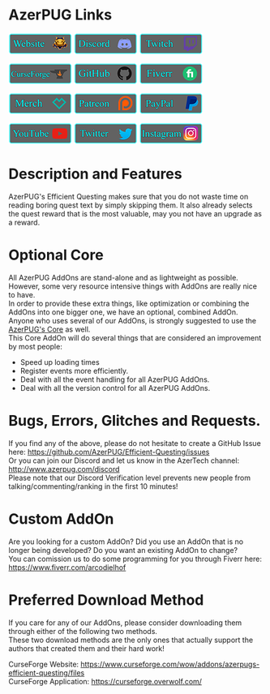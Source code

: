 # AzerPUG Links
[![](https://github.com/AzerPUG/AZP-Files/raw/main/Panels/Website%20Panel%20Small.png "")](http://www.azerpug.com "") 
[![](https://github.com/AzerPUG/AZP-Files/raw/main/Panels/Discord%20Panel%20Small.png "")](http://www.azerpug.com/discord "") 
[![](https://github.com/AzerPUG/AZP-Files/raw/main/Panels/Twitch%20Panel%20Small.png "")](http://www.azerpug.com/twitch "")  

[![](https://github.com/AzerPUG/AZP-Files/raw/main/Panels/CurseForge%20Panel%20Small.png "")](http://www.azerpug.com/curseforge "") 
[![](https://github.com/AzerPUG/AZP-Files/raw/main/Panels/GitHub%20Panel%20Small.png "")](http://www.azerpug.com/github "") 
[![](https://github.com/AzerPUG/AZP-Files/raw/main/Panels/Fiverr%20Panel%20Small.png "")](http://www.azerpug.com/fiverr "")  

[![](https://github.com/AzerPUG/AZP-Files/raw/main/Panels/Merch%20Panel%20Small.png "")](http://www.azerpug.com/merch "") 
[![](https://github.com/AzerPUG/AZP-Files/raw/main/Panels/Patreon%20Panel%20Small.png "")](http://www.azerpug.com/patreon "") 
[![](https://github.com/AzerPUG/AZP-Files/raw/main/Panels/PayPal%20Panel%20Small.png "")](http://www.azerpug.com/paypal "")  

[![](https://github.com/AzerPUG/AZP-Files/raw/main/Panels/YouTube%20Panel%20Small.png "")](http://www.azerpug.com/youtube "") 
[![](https://github.com/AzerPUG/AZP-Files/raw/main/Panels/Twitter%20Panel%20Small.png "")](http://www.azerpug.com/twitter "") 
[![](https://github.com/AzerPUG/AZP-Files/raw/main/Panels/Instagram%20Panel%20Small.png "")](http://www.azerpug.com/instagram "") 

# Description and Features
AzerPUG's Efficient Questing makes sure that you do not waste time on reading boring quest text by simply skipping them. It also already selects the quest reward that is the most valuable, may you not have an upgrade as a reward. 

# Optional Core
All AzerPUG AddOns are stand-alone and as lightweight as possible.  
However, some very resource intensive things with AddOns are really nice to have.  
In order to provide these extra things, like optimization or combining the AddOns into one bigger one, we have an optional, combined AddOn.  
Anyone who uses several of our AddOns, is strongly suggested to use the [AzerPUG's Core](https://www.curseforge.com/wow/addons/azerpugs-core) as well.  
This Core AddOn will do several things that are considered an improvement by most people:
- Speed up loading times
- Register events more efficiently.
- Deal with all the event handling for all AzerPUG AddOns.
- Deal with all the version control for all AzerPUG AddOns.  

# Bugs, Errors, Glitches and Requests.
If you find any of the above, please do not hesitate to create a GitHub Issue here: https://github.com/AzerPUG/Efficient-Questing/issues  
Or you can join our Discord and let us know in the AzerTech channel: http://www.azerpug.com/discord  
Please note that our Discord Verification level prevents new people from talking/commenting/ranking in the first 10 minutes!

# Custom AddOn
Are you looking for a custom AddOn? Did you use an AddOn that is no longer being developed? Do you want an existing AddOn to change?  
You can comission us to do some programming for you through Fiverr here: https://www.fiverr.com/arcodielhof

# Preferred Download Method
If you care for any of our AddOns, please consider downloading them through either of the following two methods.  
These two download methods are the only ones that actually support the authors that created them and their hard work!  
  
CurseForge Website: https://www.curseforge.com/wow/addons/azerpugs-efficient-questing/files  
CurseForge Application: https://curseforge.overwolf.com/
